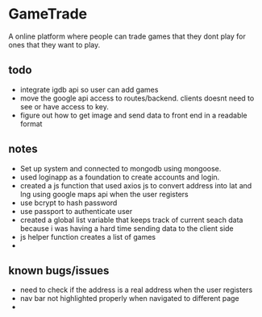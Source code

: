 # GameTrade
A online platform where people can trade games that they dont play for ones that they want to play.

## todo

- integrate igdb api so user can add games 
- move the google api access to routes/backend. clients doesnt need to see or have access to key.
- figure out how to get image and send data to front end in a readable format

## notes

- Set up system and connected to mongodb using mongoose.
- used loginapp as a foundation to create accounts and login. 
- created a js function that used axios js to convert address into lat and lng using google maps api when the user registers
- use bcrypt to hash password
- use passport to authenticate user
- created a global list variable that keeps track of current seach data because i was having a hard time sending data to the client side
- js helper function creates a list of games
- 


## known bugs/issues

- need to check if the address is a real address when the user registers
- nav bar not highlighted properly when navigated to different page
- 
